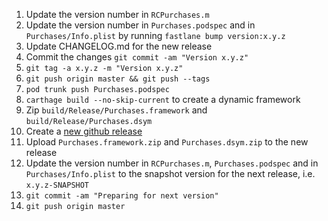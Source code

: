 1. Update the version number in `RCPurchases.m`
1. Update the version number in `Purchases.podspec` and in `Purchases/Info.plist` by running `fastlane bump version:x.y.z`
1. Update CHANGELOG.md for the new release
1. Commit the changes `git commit -am "Version x.y.z"`
1. `git tag -a x.y.z -m "Version x.y.z"`
1. `git push origin master && git push --tags`
1. `pod trunk push Purchases.podspec`
1. `carthage build --no-skip-current` to create a dynamic framework
1. Zip `build/Release/Purchases.framework` and `build/Release/Purchases.dsym`
1. Create a [new github release](https://github.com/revenuecat/purchases-ios/releases)
1. Upload `Purchases.framework.zip` and `Purchases.dsym.zip` to the new release
1. Update the version number in `RCPurchases.m`, `Purchases.podspec` and in `Purchases/Info.plist` to the snapshot version for the next release, i.e. `x.y.z-SNAPSHOT`
1. `git commit -am "Preparing for next version"`
1. `git push origin master`

